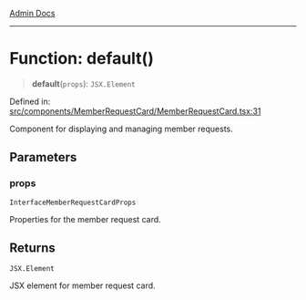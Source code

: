 [Admin Docs](/)

***

# Function: default()

> **default**(`props`): `JSX.Element`

Defined in: [src/components/MemberRequestCard/MemberRequestCard.tsx:31](https://github.com/gautam-divyanshu/talawa-admin/blob/7e5a95aa37ca1c5b95489b6b18ea8cf85fb3559b/src/components/MemberRequestCard/MemberRequestCard.tsx#L31)

Component for displaying and managing member requests.

## Parameters

### props

`InterfaceMemberRequestCardProps`

Properties for the member request card.

## Returns

`JSX.Element`

JSX element for member request card.
